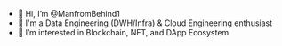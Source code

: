 - 👋 Hi, I’m @ManfromBehind1
- 🔭 I'm a Data Engineering (DWH/Infra) & Cloud Engineering enthusiast
- 👀 I’m interested in Blockchain, NFT, and DApp Ecosystem

<!---
ManfromBehind1/ManfromBehind1 is a ✨ special ✨ repository because its `README.md` (this file) appears on your GitHub profile.
You can click the Preview link to take a look at your changes.
--->
